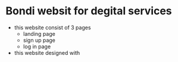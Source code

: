 # Bondi websit for degital services
- this website consist of 3 pages 
  -  landing page
  -  sign up page
  -  log in page
- this website designed with 
